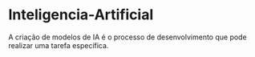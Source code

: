 # Inteligencia-Artificial
A criação de modelos de IA é o processo de desenvolvimento que pode realizar uma tarefa específica.
